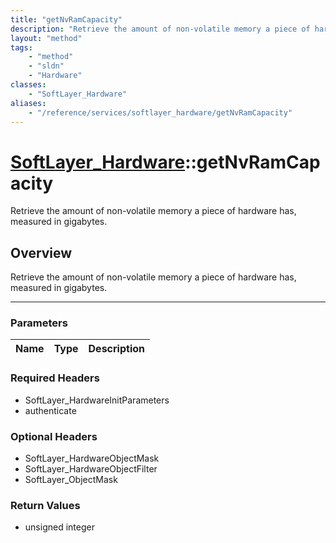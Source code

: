 ```yaml
---
title: "getNvRamCapacity"
description: "Retrieve the amount of non-volatile memory a piece of hardware has, measured in gigabytes."
layout: "method"
tags:
    - "method"
    - "sldn"
    - "Hardware"
classes:
    - "SoftLayer_Hardware"
aliases:
    - "/reference/services/softlayer_hardware/getNvRamCapacity"
---
```

# [SoftLayer_Hardware](/reference/services/SoftLayer_Hardware)::getNvRamCapacity

Retrieve the amount of non-volatile memory a piece of hardware has, measured in gigabytes.


## Overview 
Retrieve the amount of non-volatile memory a piece of hardware has, measured in gigabytes.

-----

### Parameters 
|Name | Type | Description |
| --- | --- | --- |


### Required Headers
* SoftLayer_HardwareInitParameters
* authenticate


### Optional Headers
* SoftLayer_HardwareObjectMask
* SoftLayer_HardwareObjectFilter
* SoftLayer_ObjectMask

### Return Values
* unsigned integer




